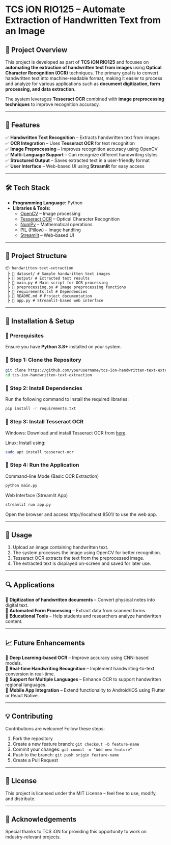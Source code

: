 # TCS iON RIO125 – Automate Extraction of Handwritten Text from an Image

## 📌 Project Overview
This project is developed as part of **TCS iON RIO125** and focuses on **automating the extraction of handwritten text from images** using **Optical Character Recognition (OCR)** techniques. The primary goal is to convert handwritten text into machine-readable format, making it easier to process and analyze for various applications such as **document digitization, form processing, and data extraction**.

The system leverages **Tesseract OCR** combined with **image preprocessing techniques** to improve recognition accuracy.

---

## 🚀 Features
✅ **Handwritten Text Recognition** – Extracts handwritten text from images  
✅ **OCR Integration** – Uses **Tesseract OCR** for text recognition  
✅ **Image Preprocessing** – Improves recognition accuracy using OpenCV  
✅ **Multi-Language Support** – Can recognize different handwriting styles  
✅ **Structured Output** – Saves extracted text in a user-friendly format  
✅ **User Interface** – Web-based UI using **Streamlit** for easy access  

---

## 🛠️ Tech Stack
- **Programming Language:** Python  
- **Libraries & Tools:**  
  - [OpenCV](https://opencv.org/) – Image processing  
  - [Tesseract OCR](https://github.com/tesseract-ocr/tesseract) – Optical Character Recognition  
  - [NumPy](https://numpy.org/) – Mathematical operations  
  - [PIL (Pillow)](https://pillow.readthedocs.io/en/stable/) – Image handling  
  - [Streamlit](https://streamlit.io/) – Web-based UI  

---

## 📂 Project Structure
```
📦 handwritten-text-extraction
 ┣ 📂 dataset/ # Sample handwritten text images
 ┣ 📂 output/ # Extracted text results
 ┣ 📜 main.py # Main script for OCR processing
 ┣ 📜 preprocessing.py # Image preprocessing functions
 ┣ 📜 requirements.txt # Dependencies
 ┣ 📜 README.md # Project documentation
 ┣ 📜 app.py # Streamlit-based web interface
```

---

## 🔧 Installation & Setup

### 🔹 Prerequisites
Ensure you have **Python 3.8+** installed on your system.

### 🔹 Step 1: Clone the Repository
```bash
git clone https://github.com/yourusername/tcs-ion-handwritten-text-extraction.git
cd tcs-ion-handwritten-text-extraction
```

### 🔹 Step 2: Install Dependencies
Run the following command to install the required libraries:

```bash
pip install -r requirements.txt
```

### 🔹 Step 3: Install Tesseract OCR
Windows: Download and install Tesseract OCR from [here](https://github.com/UB-Mannheim/tesseract/wiki).

Linux: Install using:

```bash
sudo apt install tesseract-ocr
```

### 🔹 Step 4: Run the Application
Command-line Mode (Basic OCR Extraction)

```bash
python main.py
```

Web Interface (Streamlit App)

```bash
streamlit run app.py
```

Open the browser and access http://localhost:8501/ to use the web app.

---

## 📸 Usage
1. Upload an image containing handwritten text.
2. The system processes the image using OpenCV for better recognition.
3. Tesseract OCR extracts the text from the preprocessed image.
4. The extracted text is displayed on-screen and saved for later use.

---

## 🔍 Applications
🔹 **Digitization of handwritten documents** – Convert physical notes into digital text.  
🔹 **Automated Form Processing** – Extract data from scanned forms.  
🔹 **Educational Tools** – Help students and researchers analyze handwritten content.  

---

## 📈 Future Enhancements
🔸 **Deep Learning-based OCR** – Improve accuracy using CNN-based models.  
🔸 **Real-time Handwriting Recognition** – Implement handwriting-to-text conversion in real-time.  
🔸 **Support for Multiple Languages** – Enhance OCR to support handwritten regional languages.  
🔸 **Mobile App Integration** – Extend functionality to Android/iOS using Flutter or React Native.  

---

## 💡 Contributing
Contributions are welcome! Follow these steps:

1. Fork the repository
2. Create a new feature branch: `git checkout -b feature-name`
3. Commit your changes: `git commit -m "Add new feature"`
4. Push to the branch: `git push origin feature-name`
5. Create a Pull Request

---

## 📄 License
This project is licensed under the MIT License – feel free to use, modify, and distribute.

---

## 🙌 Acknowledgements
Special thanks to TCS iON for providing this opportunity to work on industry-relevant projects.
